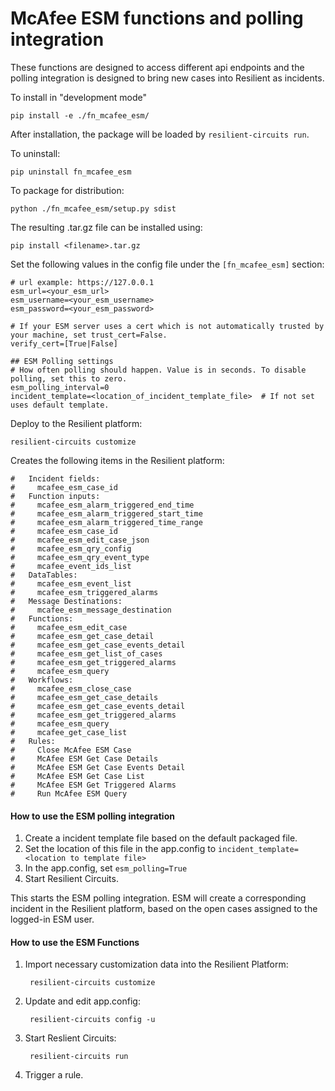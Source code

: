 # McAfee ESM functions and polling integration

These functions are designed to access different api endpoints and
the polling integration is designed to bring new cases into Resilient as incidents.


To install in "development mode"

    pip install -e ./fn_mcafee_esm/

After installation, the package will be loaded by `resilient-circuits run`.


To uninstall:

    pip uninstall fn_mcafee_esm


To package for distribution:

    python ./fn_mcafee_esm/setup.py sdist

The resulting .tar.gz file can be installed using:

    pip install <filename>.tar.gz


Set the following values in the config file under the `[fn_mcafee_esm]` section:

    # url example: https://127.0.0.1
    esm_url=<your_esm_url>
    esm_username=<your_esm_username>
    esm_password=<your_esm_password>

    # If your ESM server uses a cert which is not automatically trusted by your machine, set trust_cert=False.
    verify_cert=[True|False]

    ## ESM Polling settings
    # How often polling should happen. Value is in seconds. To disable polling, set this to zero.
    esm_polling_interval=0
    incident_template=<location_of_incident_template_file>  # If not set uses default template.

Deploy to the Resilient platform:

    resilient-circuits customize

Creates the following items in the Resilient platform:

    #   Incident fields:
    #     mcafee_esm_case_id
    #   Function inputs:
    #     mcafee_esm_alarm_triggered_end_time
    #     mcafee_esm_alarm_triggered_start_time
    #     mcafee_esm_alarm_triggered_time_range
    #     mcafee_esm_case_id
    #     mcafee_esm_edit_case_json
    #     mcafee_esm_qry_config
    #     mcafee_esm_qry_event_type
    #     mcafee_event_ids_list
    #   DataTables:
    #     mcafee_esm_event_list
    #     mcafee_esm_triggered_alarms
    #   Message Destinations:
    #     mcafee_esm_message_destination
    #   Functions:
    #     mcafee_esm_edit_case
    #     mcafee_esm_get_case_detail
    #     mcafee_esm_get_case_events_detail
    #     mcafee_esm_get_list_of_cases
    #     mcafee_esm_get_triggered_alarms
    #     mcafee_esm_query
    #   Workflows:
    #     mcafee_esm_close_case
    #     mcafee_esm_get_case_details
    #     mcafee_esm_get_case_events_detail
    #     mcafee_esm_get_triggered_alarms
    #     mcafee_esm_query
    #     mcafee_get_case_list
    #   Rules:
    #     Close McAfee ESM Case
    #     McAfee ESM Get Case Details
    #     McAfee ESM Get Case Events Detail
    #     McAfee ESM Get Case List
    #     McAfee ESM Get Triggered Alarms
    #     Run McAfee ESM Query

#### How to use the ESM polling integration
1. Create a incident template file based on the default packaged file.
2. Set the location of this file in the app.config to `incident_template=<location to template file>`
3. In the app.config, set `esm_polling=True`
4. Start Resilient Circuits.

This starts the ESM polling integration. ESM will create a corresponding
incident in the Resilient platform, based on the open cases assigned to
the logged-in ESM user.


#### How to use the ESM Functions
1. Import necessary customization data into the Resilient Platform:

        resilient-circuits customize

2. Update and edit app.config:

        resilient-circuits config -u

3. Start Reslient Circuits:

        resilient-circuits run

4. Trigger a rule.